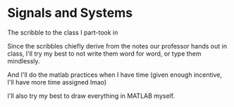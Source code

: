 # Signals and Systems
The scribble to the class I part-took in

Since the scribbles chiefly derive from the notes our professor hands out in class, I'll try my best to not write them word for word, or type them mindlessly.

And I'll do the matlab practices when I have time (given enough incentive, I'll have more time assigned lmao)

I'll also try my best to draw everything in MATLAB myself.